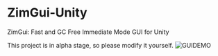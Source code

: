# ZimGui-Unity
ZimGui: Fast and GC Free Immediate Mode GUI for Unity

This project is in alpha stage, so please modify it yourself.
![GUIDEMO](https://user-images.githubusercontent.com/90429982/228183346-b66e5a8e-3303-443d-a51d-11f46ebbfac8.gif)
